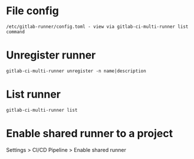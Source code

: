 # File config
```
/etc/gitlab-runner/config.toml - view via gitlab-ci-multi-runner list command
```
# Unregister runner
```
gitlab-ci-multi-runner unregister -n name|description
```

# List runner
```
gitlab-ci-multi-runner list
```

# Enable shared runner to a project
Settings > CI/CD Pipeline > Enable shared runner
